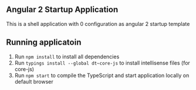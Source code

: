 ## Angular 2 Startup Application

This is a shell application with 0 configuration as angular 2 startup template

## Running applicatoin

1. Run `npm install` to install all dependencies
2. Run `typings install --global dt~core-js` to install intellisense files (for core-js)
3. Run `npm start` to compile the TypeScript and start application locally on default browser